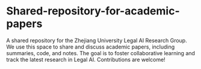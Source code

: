 # Shared-repository-for-academic-papers
A shared repository for the Zhejiang University Legal AI Research Group. We use this space to share and discuss academic papers, including summaries, code, and notes. The goal is to foster collaborative learning and track the latest research in Legal AI. Contributions are welcome!
